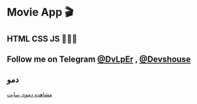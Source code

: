 # Movie App 🎬
## HTML CSS JS 👨🏻‍💻

## Follow me on Telegram [@DvLpEr](https://T.me/DvLpEr) , [@Devshouse](https://T.me/Devshouse)

 ## دمو

[مشاهده دموی سایت](https://hamidhosini.github.io/Movie-App/)
